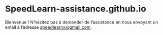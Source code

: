 # SpeedLearn-assistance.github.io

Bienvenue ! N’hésitez pas à demander de l’assistance en nous envoyant un email à l’adresse speedlearnx@gmail.com. 
